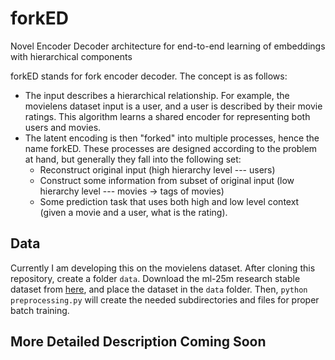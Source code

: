 # forkED

Novel Encoder Decoder architecture for end-to-end learning of embeddings with hierarchical components

forkED stands for fork encoder decoder. The concept is as follows:

- The input describes a hierarchical relationship. For example, the movielens dataset input is a user, and a user is described by their movie ratings. This algorithm learns a shared encoder for representing both users and movies.
- The latent encoding is then "forked" into multiple processes, hence the name forkED. These processes are designed according to the problem at hand, but generally they fall into the following set: 
  - Reconstruct original input (high hierarchy level --- users)
  - Construct some information from subset of original input (low hierarchy level --- movies -> tags of movies)
  - Some prediction task that uses both high and low level context (given a movie and a user, what is the rating).
  
 ## Data
 
 Currently I am developing this on the movielens dataset. After cloning this repository, create a folder `data`. Download the ml-25m research stable dataset from [here](https://grouplens.org/datasets/movielens/), and place the dataset in the `data` folder. Then, `python preprocessing.py` will create the needed subdirectories and files for proper batch training.
 
 ## More Detailed Description Coming Soon
